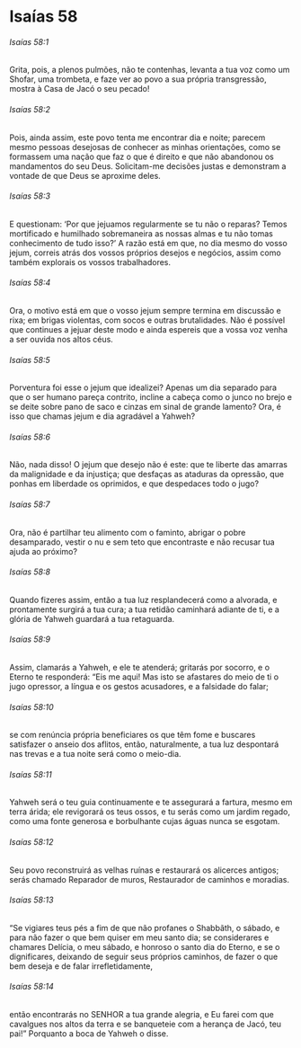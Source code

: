 # Isaías 58

###### Isaías 58:1

Grita, pois, a plenos pulmões, não te contenhas, levanta a tua voz como um Shofar, uma trombeta, e faze ver ao povo a sua própria transgressão, mostra à Casa de Jacó o seu pecado!

###### Isaías 58:2

Pois, ainda assim, este povo tenta me encontrar dia e noite; parecem mesmo pessoas desejosas de conhecer as minhas orientações, como se formassem uma nação que faz o que é direito e que não abandonou os mandamentos do seu Deus. Solicitam-me decisões justas e demonstram a vontade de que Deus se aproxime deles.

###### Isaías 58:3

E questionam: ‘Por que jejuamos regularmente se tu não o reparas? Temos mortificado e humilhado sobremaneira as nossas almas e tu não tomas conhecimento de tudo isso?’ A razão está em que, no dia mesmo do vosso jejum, correis atrás dos vossos próprios desejos e negócios, assim como também explorais os vossos trabalhadores.

###### Isaías 58:4

Ora, o motivo está em que o vosso jejum sempre termina em discussão e rixa; em brigas violentas, com socos e outras brutalidades. Não é possível que continues a jejuar deste modo e ainda espereis que a vossa voz venha a ser ouvida nos altos céus.

###### Isaías 58:5

Porventura foi esse o jejum que idealizei? Apenas um dia separado para que o ser humano pareça contrito, incline a cabeça como o junco no brejo e se deite sobre pano de saco e cinzas em sinal de grande lamento? Ora, é isso que chamas jejum e dia agradável a Yahweh?

###### Isaías 58:6

Não, nada disso! O jejum que desejo não é este: que te liberte das amarras da malignidade e da injustiça; que desfaças as ataduras da opressão, que ponhas em liberdade os oprimidos, e que despedaces todo o jugo?

###### Isaías 58:7

Ora, não é partilhar teu alimento com o faminto, abrigar o pobre desamparado, vestir o nu e sem teto que encontraste e não recusar tua ajuda ao próximo?

###### Isaías 58:8

Quando fizeres assim, então a tua luz resplandecerá como a alvorada, e prontamente surgirá a tua cura; a tua retidão caminhará adiante de ti, e a glória de Yahweh guardará a tua retaguarda.

###### Isaías 58:9

Assim, clamarás a Yahweh, e ele te atenderá; gritarás por socorro, e o Eterno te responderá: “Eis me aqui! Mas isto se afastares do meio de ti o jugo opressor, a língua e os gestos acusadores, e a falsidade do falar;

###### Isaías 58:10

se com renúncia própria beneficiares os que têm fome e buscares satisfazer o anseio dos aflitos, então, naturalmente, a tua luz despontará nas trevas e a tua noite será como o meio-dia.

###### Isaías 58:11

Yahweh será o teu guia continuamente e te assegurará a fartura, mesmo em terra árida; ele revigorará os teus ossos, e tu serás como um jardim regado, como uma fonte generosa e borbulhante cujas águas nunca se esgotam.

###### Isaías 58:12

Seu povo reconstruirá as velhas ruínas e restaurará os alicerces antigos; serás chamado Reparador de muros, Restaurador de caminhos e moradias.

###### Isaías 58:13

“Se vigiares teus pés a fim de que não profanes o Shabbãth, o sábado, e para não fazer o que bem quiser em meu santo dia; se considerares e chamares Delícia, o meu sábado, e honroso o santo dia do Eterno, e se o dignificares, deixando de seguir seus próprios caminhos, de fazer o que bem deseja e de falar irrefletidamente,

###### Isaías 58:14

então encontrarás no SENHOR a tua grande alegria, e Eu farei com que cavalgues nos altos da terra e se banqueteie com a herança de Jacó, teu pai!” Porquanto a boca de Yahweh o disse.

